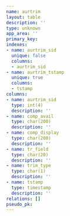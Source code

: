 ```yaml
---
name: aurtrim
layout: table
description: ''
type: unknown
app_area: ''
primary_key: 
indexes:
- name: aurtrim_sid
  unique: false
  columns:
  - aurtrim_sid
- name: aurtrim_tstamp
  unique: true
  columns:
  - tstamp
columns:
- name: aurtrim_sid
  type: int(4)
  description: ''
- name: comp_avail
  type: char(200)
  description: ''
- name: comp_display
  type: char(200)
  description: ''
- name: tr_field
  type: char(20)
  description: ''
- name: trim_type
  type: char(1)
  description: ''
- name: tstamp
  type: timestamp
  description: ''
relations: []
pseudo_pk: 
---
```


